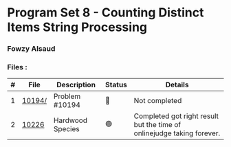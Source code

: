 # Program Set 8 - Counting Distinct Items String Processing

### Fowzy Alsaud
### Files  :
|   #   | File     | Description                      | Status  | Details   |
| :---: | -------- | -------------------------------- | ------- | --------- |
|   1   | [10194/](10194/)</a> | Problem #10194 |   🔴  |   Not completed   |
|   2   | [10226](10226/)</a> | Hardwood Species |  🟢  | Completed got right result but the time of onlinejudge taking forever.    |
